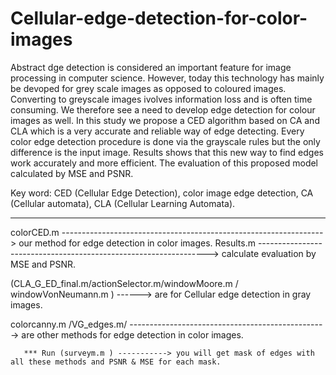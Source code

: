 # Cellular-edge-detection-for-color-images



Abstract
dge detection is considered an important feature for image processing in computer science. However, today this technology has mainly be  devoped for grey scale images  as opposed to coloured images. Converting to greyscale images ivolves information loss and is often time consuming. We therefore see a need to develop edge detection for colour images as well.
In this study we propose a CED algorithm based on CA and CLA which is a very accurate and reliable way of edge detecting. Every color edge detection procedure is done via the grayscale rules but the only difference is the input image. Results shows that this new way to find edges work accurately and more efficient. The evaluation of this proposed model calculated by MSE and PSNR. 


Key word: CED (Cellular Edge Detection), color image edge detection, CA (Cellular automata), CLA (Cellular Learning Automata).


--------------------------------------------------


colorCED.m  ----------------------------------------------------------------->  our method for  edge detection in color images.
Results.m   ----------------------------------------------------------------->  calculate evaluation by MSE and PSNR.

(CLA_G_ED_final.m/actionSelector.m/windowMoore.m / windowVonNeumann.m ) ------> are for Cellular edge detection in gray images.

colorcanny.m /VG_edges.m/ ------------------------------------------------->  are other methods for edge detection in color images.

 
       *** Run (surveym.m ) -----------> you will get mask of edges with all these methods and PSNR & MSE for each mask.

